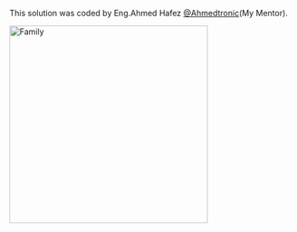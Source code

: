 This solution was coded by Eng.Ahmed Hafez 
[@Ahmedtronic](https://www.github.com/username)(My Mentor).

 <img src="![WhatsApp Image 2022-10-24 at 4 56 07 PM](https://user-images.githubusercontent.com/91877743/198577018-e95cd271-bdbe-4dd4-910c-acd902c19cf6.jpeg)
" width="350" title=" Family">

